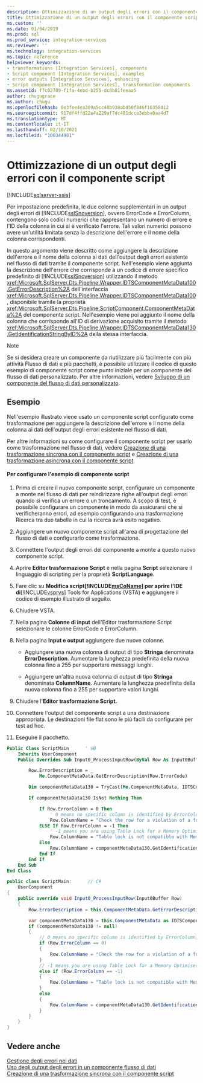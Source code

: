 ```yaml
---
description: Ottimizzazione di un output degli errori con il componente script
title: Ottimizzazione di un output degli errori con il componente script | Microsoft Docs
ms.custom: ''
ms.date: 01/04/2019
ms.prod: sql
ms.prod_service: integration-services
ms.reviewer: ''
ms.technology: integration-services
ms.topic: reference
helpviewer_keywords:
- transformations [Integration Services], components
- Script component [Integration Services], examples
- error outputs [Integration Services], enhancing
- Script component [Integration Services], transformation components
ms.assetid: f7c02709-f1fa-4ebd-b255-dc8b81feeaa5
author: chugugrace
ms.author: chugu
ms.openlocfilehash: 0e3fee4ea309a5cc48b938abd50f846f16358412
ms.sourcegitcommit: 917df4ffd22e4a229af7dc481dcce3ebba0aa4d7
ms.translationtype: MT
ms.contentlocale: it-IT
ms.lasthandoff: 02/10/2021
ms.locfileid: "100344901"
---
```

# <a name="enhancing-an-error-output-with-the-script-component"></a>Ottimizzazione di un output degli errori con il componente script

[!INCLUDE[sqlserver-ssis](../../includes/applies-to-version/sqlserver-ssis.md)]


  Per impostazione predefinita, le due colonne supplementari in un output degli errori di [!INCLUDE[ssISnoversion](../../includes/ssisnoversion-md.md)], ovvero ErrorCode e ErrorColumn, contengono solo codici numerici che rappresentano un numero di errore e l'ID della colonna in cui si è verificato l'errore. Tali valori numerici possono avere un'utilità limitata senza la descrizione dell'errore e il nome della colonna corrispondenti.  
  
 In questo argomento viene descritto come aggiungere la descrizione dell'errore e il nome della colonna ai dati dell'output degli errori esistente nel flusso di dati tramite il componente script. Nell'esempio viene aggiunta la descrizione dell'errore che corrisponde a un codice di errore specifico predefinito di [!INCLUDE[ssISnoversion](../../includes/ssisnoversion-md.md)] utilizzando il metodo <xref:Microsoft.SqlServer.Dts.Pipeline.Wrapper.IDTSComponentMetaData100.GetErrorDescription%2A> dell'interfaccia <xref:Microsoft.SqlServer.Dts.Pipeline.Wrapper.IDTSComponentMetaData100>, disponibile tramite la proprietà <xref:Microsoft.SqlServer.Dts.Pipeline.ScriptComponent.ComponentMetaData%2A> del componente script. Nell'esempio viene poi aggiunto il nome della colonna che corrisponde all'ID di derivazione acquisito tramite il metodo <xref:Microsoft.SqlServer.Dts.Pipeline.Wrapper.IDTSComponentMetaData130.GetIdentificationStringByID%2A> della stessa interfaccia.  
  
> [!NOTE]  
>  Se si desidera creare un componente da riutilizzare più facilmente con più attività Flusso di dati e più pacchetti, è possibile utilizzare il codice di questo esempio di componente script come punto iniziale per un componente del flusso di dati personalizzato. Per altre informazioni, vedere [Sviluppo di un componente del flusso di dati personalizzato](../../integration-services/extending-packages-custom-objects/data-flow/developing-a-custom-data-flow-component.md).  
  
## <a name="example"></a>Esempio  
 Nell'esempio illustrato viene usato un componente script configurato come trasformazione per aggiungere la descrizione dell'errore e il nome della colonna ai dati dell'output degli errori esistente nel flusso di dati.  
  
 Per altre informazioni su come configurare il componente script per usarlo come trasformazione nel flusso di dati, vedere [Creazione di una trasformazione sincrona con il componente script](../../integration-services/extending-packages-scripting-data-flow-script-component-types/creating-a-synchronous-transformation-with-the-script-component.md) e [Creazione di una trasformazione asincrona con il componente script](../../integration-services/extending-packages-scripting-data-flow-script-component-types/creating-an-asynchronous-transformation-with-the-script-component.md).  
  
#### <a name="to-configure-this-script-component-example"></a>Per configurare l'esempio di componente script  
  
1.  Prima di creare il nuovo componente script, configurare un componente a monte nel flusso di dati per reindirizzare righe all'output degli errori quando si verifica un errore o un troncamento. A scopo di test, è possibile configurare un componente in modo da assicurarsi che si verificheranno errori, ad esempio configurando una trasformazione Ricerca tra due tabelle in cui la ricerca avrà esito negativo.  
  
2.  Aggiungere un nuovo componente script all'area di progettazione del flusso di dati e configurarlo come trasformazione.  
  
3.  Connettere l'output degli errori del componente a monte a questo nuovo componente script.  
  
4.  Aprire **Editor trasformazione Script** e nella pagina **Script** selezionare il linguaggio di scripting per la proprietà **ScriptLanguage**.  
  
5.  Fare clic su **Modifica script[!INCLUDE[msCoName](../../includes/msconame-md.md)]  per aprire l'IDE di**[!INCLUDE[vsprvs](../../includes/vsprvs-md.md)] Tools for Applications (VSTA) e aggiungere il codice di esempio illustrato di seguito.  
  
6.  Chiudere VSTA.  
  
7.  Nella pagina **Colonne di input** dell'Editor trasformazione Script selezionare le colonne ErrorCode e ErrorColumn.  
  
8.  Nella pagina **Input e output** aggiungere due nuove colonne.  
  
    -   Aggiungere una nuova colonna di output di tipo **Stringa** denominata **ErrorDescription**. Aumentare la lunghezza predefinita della nuova colonna fino a 255 per supportare messaggi lunghi.  
  
    -   Aggiungere un'altra nuova colonna di output di tipo **Stringa** denominata **ColumnName**. Aumentare la lunghezza predefinita della nuova colonna fino a 255 per supportare valori lunghi.  
  
9. Chiudere l'**Editor trasformazione Script.**  
  
10. Connettere l'output del componente script a una destinazione appropriata. Le destinazioni file flat sono le più facili da configurare per test ad hoc.  
  
11. Eseguire il pacchetto.  

```vb
Public Class ScriptMain      ' VB
    Inherits UserComponent
    Public Overrides Sub Input0_ProcessInputRow(ByVal Row As Input0Buffer)

        Row.ErrorDescription = _
            Me.ComponentMetaData.GetErrorDescription(Row.ErrorCode)

        Dim componentMetaData130 = TryCast(Me.ComponentMetaData, IDTSComponentMetaData130)

        If componentMetaData130 IsNot Nothing Then

            If Row.ErrorColumn = 0 Then
                ' 0 means no specific column is identified by ErrorColumn, this time.
                Row.ColumnName = "Check the row for a violation of a foreign key constraint."
            ELSE If Row.ErrorColumn = -1 Then
                ' -1 means you are using Table Lock for a Memory Optimised destination table which is not supported.
                Row.ColumnName = "Table lock is not compatible with Memory Optimised tables."
            Else
                Row.ColumnName = componentMetaData130.GetIdentificationStringByID(Row.ErrorColumn)
            End If
        End If
    End Sub
End Class
```

```csharp
public class ScriptMain:      // C#
    UserComponent
{
    public override void Input0_ProcessInputRow(Input0Buffer Row)
    {
        Row.ErrorDescription = this.ComponentMetaData.GetErrorDescription(Row.ErrorCode);

        var componentMetaData130 = this.ComponentMetaData as IDTSComponentMetaData130;
        if (componentMetaData130 != null)
        {
            // 0 means no specific column is identified by ErrorColumn, this time.
            if (Row.ErrorColumn == 0)
            {
                Row.ColumnName = "Check the row for a violation of a foreign key constraint.";
            }
            // -1 means you are using Table Lock for a Memory Optimised destination table which is not supported.
            else if (Row.ErrorColumn == -1)
            {
                Row.ColumnName = "Table lock is not compatible with Memory Optimised tables.";
            }
            else
            {
                Row.ColumnName = componentMetaData130.GetIdentificationStringByID(Row.ErrorColumn);
            }
        }
    }
}
```

## <a name="see-also"></a>Vedere anche  
 [Gestione degli errori nei dati](../../integration-services/data-flow/error-handling-in-data.md)   
 [Uso degli output degli errori in un componente flusso di dati](../../integration-services/extending-packages-custom-objects/data-flow/using-error-outputs-in-a-data-flow-component.md)   
 [Creazione di una trasformazione sincrona con il componente script](../../integration-services/extending-packages-scripting-data-flow-script-component-types/creating-a-synchronous-transformation-with-the-script-component.md)   
  
  
